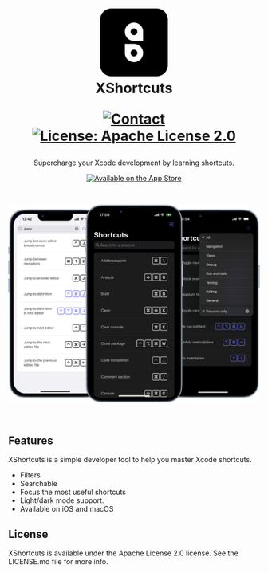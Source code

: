 <h1 align="center">
  <img src="Images/icon.png" width="136" alt="icon"><br>
  XShortcuts<br>
  <p align="center">
    <a href="ryan@swifted.io">
      <img src="https://img.shields.io/badge/contact-ryan@swifted.io-blue.svg?style=flat" alt="Contact">
    </a>
    <a href="LICENSE.md">
      <img src="https://img.shields.io/badge/license-Apache License 2.0-red.svg?style=flat" alt="License: Apache License 2.0">
    </a>
  </p>
</h1>

<p align="center">Supercharge your Xcode development by learning shortcuts.</p>

<a href="https://apps.apple.com/gb/app/xshortcuts/id1608921211">
<p align="center">
  <img src="http://cl.ly/WouG/Download_on_the_App_Store_Badge_US-UK_135x40.svg" width="135" alt="Available on the App Store">
</p>
</a>

<br>

<p align="center">
  <img src="Images/screens.png" width="705" alt="XShortcuts">
</p>

<br>

## Features

XShortcuts is a simple developer tool to help you master Xcode shortcuts.

- Filters
- Searchable
- Focus the most useful shortcuts
- Light/dark mode support.
- Available on iOS and macOS

## License
XShortcuts is available under the Apache License 2.0 license. See the LICENSE.md file for more info.
